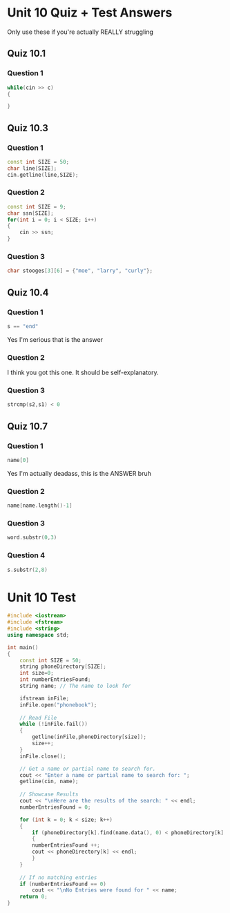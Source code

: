 # Unit 10 Quiz + Test Answers
Only use these if you're actually REALLY struggling

## Quiz 10.1
### Question 1
```c++
while(cin >> c)
{

}
```

## Quiz 10.3
### Question 1
```c++
const int SIZE = 50;
char line[SIZE];
cin.getline(line,SIZE);
```

### Question 2
```c++
const int SIZE = 9;
char ssn[SIZE];
for(int i = 0; i < SIZE; i++)
{
    cin >> ssn;
}
```

### Question 3
```c++
char stooges[3][6] = {"moe", "larry", "curly"};
```

## Quiz 10.4
### Question 1
```c++
s == "end"
```
Yes I'm serious that is the answer

### Question 2
I think you got this one. It should be self-explanatory.

### Question 3
```c++
strcmp(s2,s1) < 0
```

## Quiz 10.7
### Question 1
```c++
name[0]
```
Yes I'm actually deadass, this is the ANSWER bruh

### Question 2
```c++
name[name.length()-1]
```

### Question 3
```c++
word.substr(0,3)
```

### Question 4
```c++
s.substr(2,8)
```

# Unit 10 Test
```C++
#include <iostream>
#include <fstream>
#include <string>
using namespace std;

int main()
{
    const int SIZE = 50;
    string phoneDirectory[SIZE];
    int size=0;
    int numberEntriesFound;
    string name; // The name to look for

    ifstream inFile;
    inFile.open("phonebook");
    
    // Read File
    while (!inFile.fail()) 
    {
        getline(inFile,phoneDirectory[size]);
        size++;
    }
    inFile.close();

    // Get a name or partial name to search for.
    cout << "Enter a name or partial name to search for: ";
    getline(cin, name);
    
    // Showcase Results
    cout << "\nHere are the results of the search: " << endl;
    numberEntriesFound = 0;

    for (int k = 0; k < size; k++)
    {
        if (phoneDirectory[k].find(name.data(), 0) < phoneDirectory[k].length())
        {
        numberEntriesFound ++;
        cout << phoneDirectory[k] << endl;
        }
    }
    
    // If no matching entries
    if (numberEntriesFound == 0)
        cout << "\nNo Entries were found for " << name;
    return 0;
}
```